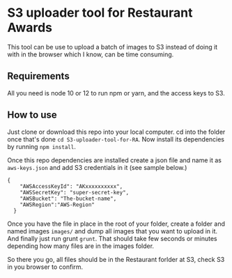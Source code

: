 # S3 uploader tool for Restaurant Awards
This tool can be use to upload a batch of images to S3 instead of doing it with in the browser which I know, can be time consuming.

## Requirements
All you need is node 10 or 12 to run npm or yarn, and the access keys to S3.

## How to use
Just clone or download this repo into your local computer. cd into the folder once that's done ``` cd S3-uploader-tool-for-RA ```. Now install its dependencies by running ``` npm install ```.

Once this repo dependencies are installed create a json file and name it as ``` aws-keys.json``` and add S3 credentials in it (see sample below.)

```
{
    "AWSAccessKeyId": "AKxxxxxxxxxx",
    "AWSSecretKey": "super-secret-key",
    "AWSBucket": "The-bucket-name",
    "AWSRegion":"AWS-Region"
  }
```

Once you have the file in place in the root of your folder, create a folder and named images ``` images/ ``` and dump all images that you want to upload in it. And finally just run grunt ``` grunt ```. That should take few seconds or minutes depending how many files are in the images folder.

So there you go, all files should be in the Restaurant forlder at S3, check S3 in you browser to confirm.